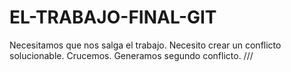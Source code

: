 # EL-TRABAJO-FINAL-GIT

Necesitamos que nos salga el trabajo.
Necesito crear un conflicto solucionable.
Crucemos.
Generamos segundo conflicto. ///
